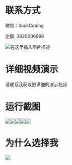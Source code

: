# 联系方式

微信：duckCoding

企鹅: 3820006966

![在这里插入图片描述](http://upload.cxycsx.vip/91ab4bcb4f2c4c6db86365bb6d6e9c62.jpeg)

# 详细视频演示

请联系我获取更详细的演示视频

# 运行截图

![](http://www.bysj52.com/uploadfile/ueditor/image/202306/%E6%AF%95%E8%AE%BEssm766%E4%B8%AD%E5%AD%A6%E7%94%9F%E8%AF%BE%E5%90%8E%E6%9C%8D%E5%8A%A1%E7%9A%84%E4%BF%A1%E6%81%AF%E7%AE%A1%E7%90%86%E4%B8%8E%E6%8E%A8%E8%8D%90+vue%E6%AF%95%E4%B8%9A%E8%AE%BE%E8%AE%A1/4.png)![](http://www.bysj52.com/uploadfile/ueditor/image/202306/%E6%AF%95%E8%AE%BEssm766%E4%B8%AD%E5%AD%A6%E7%94%9F%E8%AF%BE%E5%90%8E%E6%9C%8D%E5%8A%A1%E7%9A%84%E4%BF%A1%E6%81%AF%E7%AE%A1%E7%90%86%E4%B8%8E%E6%8E%A8%E8%8D%90+vue%E6%AF%95%E4%B8%9A%E8%AE%BE%E8%AE%A1/5.png)![](http://www.bysj52.com/uploadfile/ueditor/image/202306/%E6%AF%95%E8%AE%BEssm766%E4%B8%AD%E5%AD%A6%E7%94%9F%E8%AF%BE%E5%90%8E%E6%9C%8D%E5%8A%A1%E7%9A%84%E4%BF%A1%E6%81%AF%E7%AE%A1%E7%90%86%E4%B8%8E%E6%8E%A8%E8%8D%90+vue%E6%AF%95%E4%B8%9A%E8%AE%BE%E8%AE%A1/1.png)![](http://www.bysj52.com/uploadfile/ueditor/image/202306/%E6%AF%95%E8%AE%BEssm766%E4%B8%AD%E5%AD%A6%E7%94%9F%E8%AF%BE%E5%90%8E%E6%9C%8D%E5%8A%A1%E7%9A%84%E4%BF%A1%E6%81%AF%E7%AE%A1%E7%90%86%E4%B8%8E%E6%8E%A8%E8%8D%90+vue%E6%AF%95%E4%B8%9A%E8%AE%BE%E8%AE%A1/3.png)![](http://www.bysj52.com/uploadfile/ueditor/image/202306/%E6%AF%95%E8%AE%BEssm766%E4%B8%AD%E5%AD%A6%E7%94%9F%E8%AF%BE%E5%90%8E%E6%9C%8D%E5%8A%A1%E7%9A%84%E4%BF%A1%E6%81%AF%E7%AE%A1%E7%90%86%E4%B8%8E%E6%8E%A8%E8%8D%90+vue%E6%AF%95%E4%B8%9A%E8%AE%BE%E8%AE%A1/2.png)

# 为什么选择我

![](http://upload.cxycsx.vip/%E7%A8%8B%E5%BA%8F%E8%AE%BE%E8%AE%A1.png)

